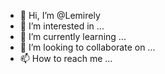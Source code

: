 - 👋 Hi, I’m @Lemirely
- 👀 I’m interested in ...
- 🌱 I’m currently learning ...
- 💞️ I’m looking to collaborate on ...
- 📫 How to reach me ...

<!---
Lemirely/Lemirely is a ✨ special ✨ repository because its `README.md` (this file) appears on your GitHub profile.
You can click the Preview link to take a look at your changes.
--->
